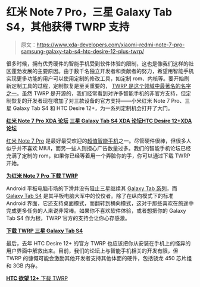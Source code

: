 # 红米 Note 7 Pro，三星 Galaxy Tab S4，其他获得 TWRP 支持

> 原文：<https://www.xda-developers.com/xiaomi-redmi-note-7-pro-samsung-galaxy-tab-s4-htc-desire-12-plus-twrp/>

很多时候，拥有优秀硬件的智能手机受到软件体验的限制，这也是像我们这样的社区蓬勃发展的主要原因。由于数千名独立开发者和贡献者的努力，希望用智能手机实现更多功能的用户可以使用定制的修改工具，如定制 rom、内核等。要开始刷新定制工具的过程，定制恢复是至关重要的， [TWRP 是这个领域中最著名的名字之一](https://www.xda-developers.com/twrp-3-3-0-release/)。虽然 TWRP 是开源的，我们经常看到对许多智能手机的非官方支持，但定制恢复的开发者现在增加了对三款设备的官方支持——小米红米 Note 7 Pro、三星 Galaxy Tab S4 和 HTC Desire 12+，为一系列定制机会打开了大门。

[**红米 Note 7 Pro XDA 论坛**](https://forum.xda-developers.com/redmi-note-7-pro</span><span%20>) [**三星 Galaxy Tab S4 XDA 论坛**](https://forum.xda-developers.com/galaxy-tab-s4)[**HTC Desire 12+XDA 论坛**](https://forum.xda-developers.com/htc-desire-12)

[红米 Note 7 Pro](https://www.xda-developers.com/xiaomi-redmi-note-7-pro-review/) 是最好最受欢迎的[超值智能手机](https://www.xda-developers.com/xiaomi-redmi-note-7-series-sold-million-units-month-india/)之一。尽管硬件很棒，但很多人似乎并不喜欢 MIUI，而另一些人则担心广告数量过多。我们的智能手机论坛已经充满了定制的 rom，如果你已经等着用一个弄脏你的手，你可以通过下载 TWRP 开始。

[**为红米 Note 7 Pro 下载 TWRP**](https://twrp.me/xiaomi/xiaomiredminote7pro.html)

Android 平板电脑市场的下滑并没有阻止三星继续其 [Galaxy Tab 系列](https://www.xda-developers.com/samsung-galaxy-tab-s5e-amoled-tablet/)，而 [Galaxy Tab S4](https://www.xda-developers.com/samsung-galaxy-tab-s4-review/) 是其平板电脑大军中的佼佼者。除了在纵向模式下的标准 Android 界面，它还支持桌面模式，而翻转到横向模式，这对于那些喜欢在旅途中完成更多任务的人来说非常棒。如果你不喜欢软件体验，或者想把你的 Galaxy Tab S4 作为根，TWRP 官方的支持会让你心存感激。

[**下载 TWRP 三星 Galaxy Tab S4**](https://twrp.me/samsung/samsunggalaxytabs4qcom.html)

最后，去年 HTC Desire 12+ 的官方 TWRP 也应该把你从安装在手机上的怪异的用户界面中解救出来。目前，我们的论坛上与智能手机相关的开发有限，但 TWRP 的慷慨可能会激励其他开发者支持其他体面的硬件，包括骁龙 450 芯片组和 3GB 内存。

[**HTC 欲望 12+** 下载 TWRP ](https://twrp.me/htc/htcdesire12+.html)